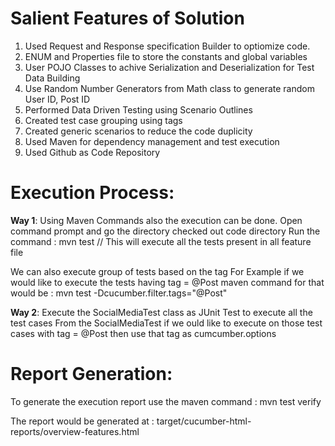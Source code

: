 # Salient Features of Solution

1. Used Request and Response specification Builder to optiomize code.
2. ENUM and Properties file to store the constants and global variables
3. User POJO Classes to achive Serialization and Deserialization for Test Data Building
4. Use Random Number Generators from Math class to generate random User ID, Post ID
5. Performed Data Driven Testing using Scenario Outlines
6. Created test case grouping using tags
7. Created generic scenarios to reduce the code duplicity
8. Used Maven for dependency management and test execution
9. Used Github as Code Repository

# Execution Process: 

**Way 1**: 
Using Maven Commands also the execution can be done. Open command prompt and go the directory checked out code directory
Run the command : mvn test  // This will execute all the tests present in all feature file

We can also execute group of tests based on the tag
For Example if we would like to execute the tests having tag = @Post 
maven command for that would be : mvn test -Dcucumber.filter.tags="@Post"

**Way 2**: 
Execute the SocialMediaTest class as JUnit Test to execute all the test cases
From the SocialMediaTest if we ould like to execute on those test cases with tag = @Post then use that tag as cumcumber.options


# Report Generation: 

To generate the execution report use the maven command : mvn test verify

The report would be generated at : target/cucumber-html-reports/overview-features.html
